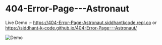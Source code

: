 # 404-Error-Page---Astronaut

Live Demo :- https://404-Error-Page-Astronaut.siddhantkcode.repl.co or https://siddhant-k-code.github.io/404-Error-Page---Astronaut/

![Demo](https://i.imgur.com/WV52ZgK.png)
